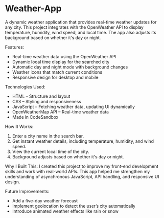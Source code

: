 # Weather-App
A dynamic weather application that provides real-time weather updates for any city. This project integrates with the OpenWeather API to display temperature, humidity, wind speed, and local time. The app also adjusts its background based on whether it's day or night.

Features:
- Real-time weather data using the OpenWeather API
- Dynamic local time display for the searched city
- Automatic day and night mode with background changes
- Weather icons that match current conditions
- Responsive design for desktop and mobile

Technologies Used:
- HTML – Structure and layout
- CSS – Styling and responsiveness
- JavaScript  – Fetching weather data, updating UI dynamically
- OpenWeatherMap API – Real-time weather data
- Made in CodeSandbox

How It Works:
1. Enter a city name in the search bar.
2. Get instant weather details, including temperature, humidity, and wind speed.
3. View the current local time of the city.
4. Background adjusts based on whether it's day or night.

Why I Built This: 
I created this project to improve my front-end development skills and work with real-world APIs. This app helped me strengthen my understanding of asynchronous JavaScript, API handling, and responsive UI design.

Future Improvements:
- Add a five-day weather forecast
- Implement geolocation to detect the user’s city automatically
- Introduce animated weather effects like rain or snow
